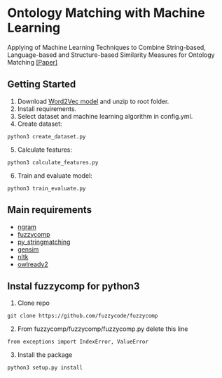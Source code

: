 # Ontology Matching with Machine Learning
Applying of Machine Learning Techniques to Combine String-based, Language-based and Structure-based Similarity Measures for Ontology Matching [[Paper]](http://ceur-ws.org/Vol-2523/paper14.pdf)

## Getting Started

1. Download [Word2Vec model](https://github.com/mmihaltz/word2vec-GoogleNews-vectors) and unzip to root folder.
2. Install requirements.
3. Select dataset and machine learning algorithm in config.yml.
4. Create dataset:
```
python3 create_dataset.py
```
5. Calculate features:
```
python3 calculate_features.py
```
6. Train and evaluate model:
```
python3 train_evaluate.py
```

## Main requirements

* [ngram](https://github.com/gpoulter/python-ngram)
* [fuzzycomp](https://github.com/fuzzycode/fuzzycomp)
* [py_stringmatching](https://sites.google.com/site/anhaidgroup/projects/magellan/py_stringmatching)
* [gensim](https://pypi.org/project/gensim/)
* [nltk](https://www.nltk.org)
* [owlready2](https://pypi.org/project/Owlready2/)

## Instal fuzzycomp for python3

1. Clone repo
```
git clone https://github.com/fuzzycode/fuzzycomp
```
2. From fuzzycomp/fuzzycomp/fuzzycomp.py delete this line
```
from exceptions import IndexError, ValueError
```
3. Install the package
```
python3 setup.py install
```

